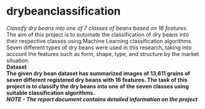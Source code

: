 # drybeanclassification
*Classify dry beans into one of 7 classes of beans based on 16 features.* <br>
The aim of this project is to automate the classification of dry beans into their respective classes using Machine Learning classification algorithms. <br>
Seven different types of dry beans were used in this research, taking into account the features such as form, shape, type, and structure by the market situation.<br>
<b>Dataset<b><br> 
The given dry bean dataset has summarized images of 13,611 grains of seven different registered dry beans with 16 features. The task of this project is to classify the dry beans into one of the seven classes using suitable classification algorithms. <br>
_NOTE - The report document contains detailed information on the project_
  

